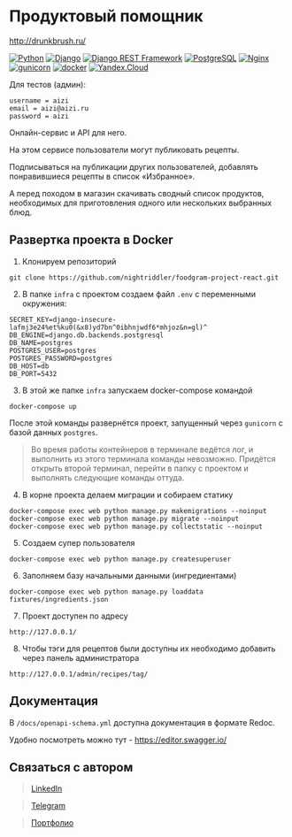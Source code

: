 # Продуктовый помощник

http://drunkbrush.ru/

[![Python](https://img.shields.io/badge/-Python-464646?style=flat-square&logo=Python)](https://www.python.org/)
[![Django](https://img.shields.io/badge/-Django-464646?style=flat-square&logo=Django)](https://www.djangoproject.com/)
[![Django REST Framework](https://img.shields.io/badge/-Django%20REST%20Framework-464646?style=flat-square&logo=Django%20REST%20Framework)](https://www.django-rest-framework.org/)
[![PostgreSQL](https://img.shields.io/badge/-PostgreSQL-464646?style=flat-square&logo=PostgreSQL)](https://www.postgresql.org/)
[![Nginx](https://img.shields.io/badge/-NGINX-464646?style=flat-square&logo=NGINX)](https://nginx.org/ru/)
[![gunicorn](https://img.shields.io/badge/-gunicorn-464646?style=flat-square&logo=gunicorn)](https://gunicorn.org/)
[![docker](https://img.shields.io/badge/-Docker-464646?style=flat-square&logo=docker)](https://www.docker.com/)
[![Yandex.Cloud](https://img.shields.io/badge/-Yandex.Cloud-464646?style=flat-square&logo=Yandex.Cloud)](https://cloud.yandex.ru/)

Для тестов (админ):
```
username = aizi
email = aizi@aizi.ru
password = aizi
```

Онлайн-сервис и API для него.

На этом сервисе пользователи могут публиковать рецепты.

Подписываться на публикации других пользователей, добавлять понравившиеся рецепты в список «Избранное».

А перед походом в магазин скачивать сводный список продуктов, необходимых для приготовления одного или нескольких выбранных блюд.


## Развертка проекта в Docker
1. Клонируем репозиторий 
```
git clone https://github.com/nightriddler/foodgram-project-react.git
```
2. В папке `infra` с проектом создаем файл `.env` с переменными окружения:
```
SECRET_KEY=django-insecure-lafmj3e24%et%ku0(&x8)yd7bn^0ibhnjwdf6*mhjoz&n=gl)^
DB_ENGINE=django.db.backends.postgresql
DB_NAME=postgres
POSTGRES_USER=postgres
POSTGRES_PASSWORD=postgres
DB_HOST=db
DB_PORT=5432
```
3. В этой же папке `infra` запускаем docker-compose командой 
```
docker-compose up
```
После этой команды развернётся проект, запущенный через `gunicorn` с базой данных `postgres`.
> Во время работы контейнеров в терминале ведётся лог, и выполнить из этого терминала команды невозможно. Придётся открыть второй терминал, перейти в папку с проектом и выполнять следующие команды оттуда.

4. В корне проекта делаем миграции и собираем статику
```
docker-compose exec web python manage.py makemigrations --noinput
docker-compose exec web python manage.py migrate --noinput
docker-compose exec web python manage.py collectstatic --noinput
```
5. Создаем супер пользователя
```
docker-compose exec web python manage.py createsuperuser
```
6. Заполняем базу начальными данными (ингредиентами)
```
docker-compose exec web python manage.py loaddata fixtures/ingredients.json
```
7. Проект доступен по адресу
```
http://127.0.0.1/
```
8. Чтобы тэги для рецептов были доступны их необходимо добавить через панель администратора
```
http://127.0.0.1/admin/recipes/tag/
```
## Документация
В `/docs/openapi-schema.yml` доступна документация в формате Redoc. 

Удобно посмотреть можно тут - https://editor.swagger.io/ 

## Связаться с автором
>[LinkedIn](http://linkedin.com/in/aizi)

>[Telegram](https://t.me/nightriddler)

>[Портфолио](https://github.com/nightriddler)